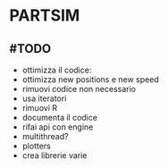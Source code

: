 # PARTSIM

## \#TODO

- ottimizza il codice:  
- ottimizza new positions e new speed
- rimuovi codice non necessario
- usa iteratori
- rimuovi R
- documenta il codice
- rifai api con engine
- multithread?
- plotters
- crea librerie varie
